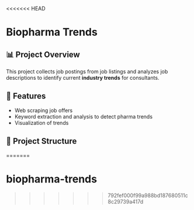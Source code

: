 <<<<<<< HEAD
# Biopharma Trends

## 📊 Project Overview
This project collects job postings from job listings  and analyzes job descriptions to identify current **industry trends** for consultants.

## 🚀 Features
- Web scraping job offers 
- Keyword extraction and analysis to detect pharma trends  
- Visualization of trends 

## 📂 Project Structure
=======
# biopharma-trends
>>>>>>> 792fef000f99a988bd187680511c8c29739a417d
